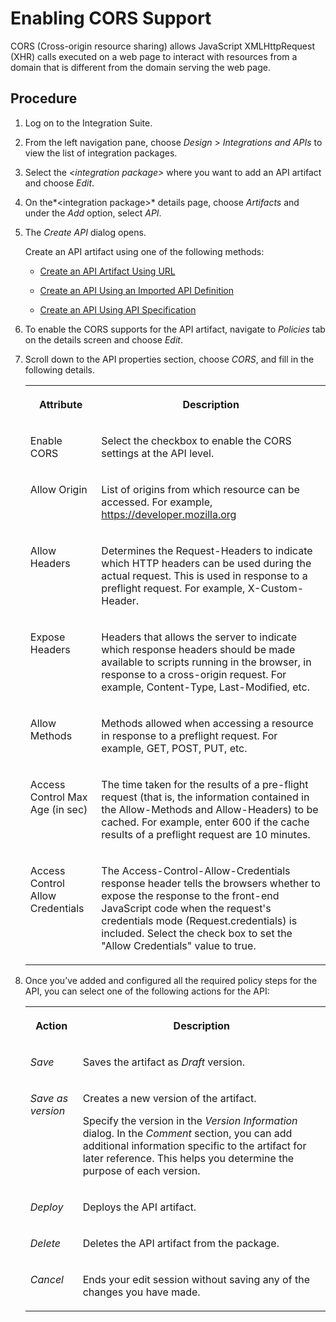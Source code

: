 <!-- loio03e11361b5734b99ad4dea78ea1527fd -->

# Enabling CORS Support

CORS \(Cross-origin resource sharing\) allows JavaScript XMLHttpRequest \(XHR\) calls executed on a web page to interact with resources from a domain that is different from the domain serving the web page.



<a name="loio03e11361b5734b99ad4dea78ea1527fd__steps_kgl_x12_xyb"/>

## Procedure

1.  Log on to the Integration Suite.

2.  From the left navigation pane, choose *Design* \> *Integrations and APIs* to view the list of integration packages.

3.  Select the *<integration package\>* where you want to add an API artifact and choose *Edit*.

4.  On the*<integration package\>* details page, choose *Artifacts* and under the *Add* option, select *API*.

5.  The *Create API* dialog opens.

    Create an API artifact using one of the following methods:

    -   [Create an API Artifact Using URL](create-an-api-artifact-using-url-914f57e.md) 

    -   [Create an API Using an Imported API Definition](create-an-api-using-an-imported-api-definition-fb99a7d.md)

    -   [Create an API Using API Specification](create-an-api-using-api-specification-39c2b30.md)


6.  To enable the CORS supports for the API artifact, navigate to *Policies* tab on the details screen and choose *Edit*.

7.  Scroll down to the API properties section, choose *CORS*, and fill in the following details.


    <table>
    <tr>
    <th valign="top">

    Attribute


    
    </th>
    <th valign="top">

    Description


    
    </th>
    </tr>
    <tr>
    <td valign="top">
    
    Enable CORS


    
    </td>
    <td valign="top">
    
    Select the checkbox to enable the CORS settings at the API level.


    
    </td>
    </tr>
    <tr>
    <td valign="top">
    
    Allow Origin


    
    </td>
    <td valign="top">
    
    List of origins from which resource can be accessed. For example, https://developer.mozilla.org


    
    </td>
    </tr>
    <tr>
    <td valign="top">
    
    Allow Headers


    
    </td>
    <td valign="top">
    
    Determines the Request-Headers to indicate which HTTP headers can be used during the actual request. This is used in response to a preflight request. For example, X-Custom-Header.


    
    </td>
    </tr>
    <tr>
    <td valign="top">
    
    Expose Headers


    
    </td>
    <td valign="top">
    
    Headers that allows the server to indicate which response headers should be made available to scripts running in the browser, in response to a cross-origin request. For example, Content-Type, Last-Modified, etc.


    
    </td>
    </tr>
    <tr>
    <td valign="top">
    
    Allow Methods


    
    </td>
    <td valign="top">
    
    Methods allowed when accessing a resource in response to a preflight request. For example, GET, POST, PUT, etc.


    
    </td>
    </tr>
    <tr>
    <td valign="top">
    
    Access Control Max Age \(in sec\)


    
    </td>
    <td valign="top">
    
    The time taken for the results of a pre-flight request \(that is, the information contained in the Allow-Methods and Allow-Headers\) to be cached. For example, enter 600 if the cache results of a preflight request are 10 minutes.


    
    </td>
    </tr>
    <tr>
    <td valign="top">
    
    Access Control Allow Credentials


    
    </td>
    <td valign="top">
    
    The Access-Control-Allow-Credentials response header tells the browsers whether to expose the response to the front-end JavaScript code when the request's credentials mode \(Request.credentials\) is included. Select the check box to set the "Allow Credentials" value to true.


    
    </td>
    </tr>
    </table>
    
8.  Once you’ve added and configured all the required policy steps for the API, you can select one of the following actions for the API:


    <table>
    <tr>
    <th valign="top">

    Action


    
    </th>
    <th valign="top">

    Description


    
    </th>
    </tr>
    <tr>
    <td valign="top">
    
    *Save* 


    
    </td>
    <td valign="top">
    
    Saves the artifact as *Draft* version.


    
    </td>
    </tr>
    <tr>
    <td valign="top">
    
    *Save as version* 


    
    </td>
    <td valign="top">
    
    Creates a new version of the artifact.

    Specify the version in the *Version Information* dialog. In the *Comment* section, you can add additional information specific to the artifact for later reference. This helps you determine the purpose of each version.


    
    </td>
    </tr>
    <tr>
    <td valign="top">
    
    *Deploy* 


    
    </td>
    <td valign="top">
    
    Deploys the API artifact.


    
    </td>
    </tr>
    <tr>
    <td valign="top">
    
    *Delete* 


    
    </td>
    <td valign="top">
    
    Deletes the API artifact from the package.


    
    </td>
    </tr>
    <tr>
    <td valign="top">
    
    *Cancel* 


    
    </td>
    <td valign="top">
    
    Ends your edit session without saving any of the changes you have made.


    
    </td>
    </tr>
    </table>
    

